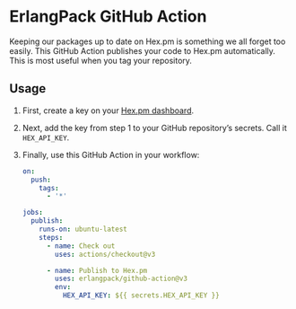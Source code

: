 # ErlangPack GitHub Action

Keeping our packages up to date on Hex.pm is something we all forget too easily. This GitHub Action publishes your code
to Hex.pm automatically. This is most useful when you tag your repository.

## Usage

1. First, create a key on your [Hex.pm dashboard](https://hex.pm/dashboard/keys).
   
2. Next, add the key from step 1 to your GitHub repository’s secrets. Call it `HEX_API_KEY`.
   
3. Finally, use this GitHub Action in your workflow:

    ```yaml
    on:
      push:
        tags:
          - '*'

    jobs:
      publish:
        runs-on: ubuntu-latest
        steps:
          - name: Check out
            uses: actions/checkout@v3

          - name: Publish to Hex.pm
            uses: erlangpack/github-action@v3
            env:
              HEX_API_KEY: ${{ secrets.HEX_API_KEY }}
    ```
